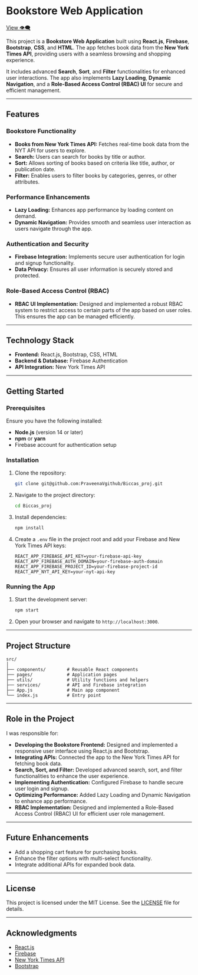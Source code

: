 
# Bookstore Web Application
[View 👁️‍🗨️](praveenavgithub.github.io/Biccas_proj/)

This project is a **Bookstore Web Application** built using **React.js**, **Firebase**, **Bootstrap**, **CSS**, and **HTML**. The app fetches book data from the **New York Times API**, providing users with a seamless browsing and shopping experience. 

It includes advanced **Search**, **Sort**, and **Filter** functionalities for enhanced user interactions. The app also implements **Lazy Loading**, **Dynamic Navigation**, and a **Role-Based Access Control (RBAC) UI** for secure and efficient management.

---

## Features

### Bookstore Functionality
- **Books from New York Times API:** Fetches real-time book data from the NYT API for users to explore.
- **Search:** Users can search for books by title or author.
- **Sort:** Allows sorting of books based on criteria like title, author, or publication date.
- **Filter:** Enables users to filter books by categories, genres, or other attributes.

### Performance Enhancements
- **Lazy Loading:** Enhances app performance by loading content on demand.
- **Dynamic Navigation:** Provides smooth and seamless user interaction as users navigate through the app.

### Authentication and Security
- **Firebase Integration:** Implements secure user authentication for login and signup functionality.
- **Data Privacy:** Ensures all user information is securely stored and protected.

### Role-Based Access Control (RBAC)
- **RBAC UI Implementation:** Designed and implemented a robust RBAC system to restrict access to certain parts of the app based on user roles. This ensures the app can be managed efficiently.

---

## Technology Stack
- **Frontend:** React.js, Bootstrap, CSS, HTML
- **Backend & Database:** Firebase Authentication
- **API Integration:** New York Times API

---

## Getting Started

### Prerequisites
Ensure you have the following installed:
- **Node.js** (version 14 or later)
- **npm** or **yarn**
- Firebase account for authentication setup

### Installation
1. Clone the repository:
   ```bash
   git clone git@github.com:PraveenaVgithub/Biccas_proj.git
   ```
2. Navigate to the project directory:
   ```bash
   cd Biccas_proj
   ```
3. Install dependencies:
   ```bash
   npm install
   ```
4. Create a `.env` file in the project root and add your Firebase and New York Times API keys:
   ```env
   REACT_APP_FIREBASE_API_KEY=your-firebase-api-key
   REACT_APP_FIREBASE_AUTH_DOMAIN=your-firebase-auth-domain
   REACT_APP_FIREBASE_PROJECT_ID=your-firebase-project-id
   REACT_APP_NYT_API_KEY=your-nyt-api-key
   ```

### Running the App
1. Start the development server:
   ```bash
   npm start
   ```
2. Open your browser and navigate to `http://localhost:3000`.

---

## Project Structure
```plaintext
src/
│
├── components/        # Reusable React components
├── pages/             # Application pages
├── utils/             # Utility functions and helpers
├── services/          # API and Firebase integration
├── App.js             # Main app component
└── index.js           # Entry point
```

---

## Role in the Project
I was responsible for:
- **Developing the Bookstore Frontend:** Designed and implemented a responsive user interface using React.js and Bootstrap.
- **Integrating APIs:** Connected the app to the New York Times API for fetching book data.
- **Search, Sort, and Filter:** Developed advanced search, sort, and filter functionalities to enhance the user experience.
- **Implementing Authentication:** Configured Firebase to handle secure user login and signup.
- **Optimizing Performance:** Added Lazy Loading and Dynamic Navigation to enhance app performance.
- **RBAC Implementation:** Designed and implemented a Role-Based Access Control (RBAC) UI for efficient user role management.

---

## Future Enhancements
- Add a shopping cart feature for purchasing books.
- Enhance the filter options with multi-select functionality.
- Integrate additional APIs for expanded book data.

---

## License
This project is licensed under the MIT License. See the [LICENSE](LICENSE) file for details.

---

## Acknowledgments
- [React.js](https://reactjs.org/)
- [Firebase](https://firebase.google.com/)
- [New York Times API](https://developer.nytimes.com/)
- [Bootstrap](https://getbootstrap.com/)

